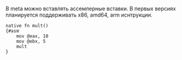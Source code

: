 В meta можно вставлять ассемлерные вставки.
В первых версиях планируется поддерживать x86, amd64, arm иснтрукции.

```
native fn mult()
{#asm
    mov @eax, 10
    mov @ebx, 5
    mult
}
```